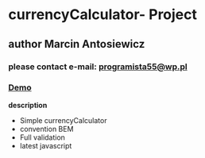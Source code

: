 # currencyCalculator- Project

## author Marcin Antosiewicz

### please contact e-mail: programista55@wp.pl

### [Demo](https://programista55.github.io/form/)

**description**

- Simple currencyCalculator
- convention BEM
- Full validation
- latest javascript